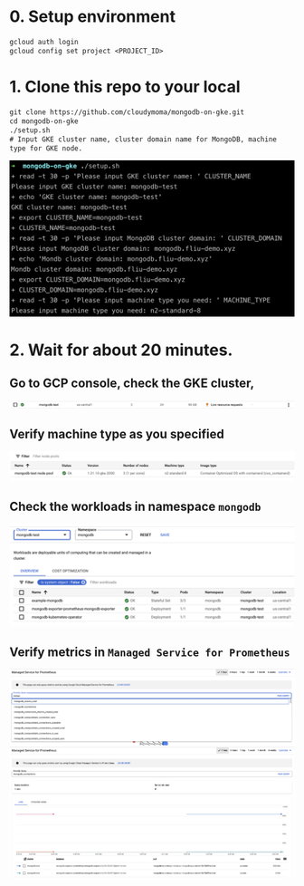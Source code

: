 # 0. Setup environment
```
gcloud auth login
gcloud config set project <PROJECT_ID>
```

# 1. Clone this repo to your local
```
git clone https://github.com/cloudymoma/mongodb-on-gke.git
cd mongodb-on-gke
./setup.sh
# Input GKE cluster name, cluster domain name for MongoDB, machine type for GKE node.
```
<img src="screenshot/1.png">

# 2. Wait for about 20 minutes.

## Go to GCP console, check the GKE cluster,
<img src="screenshot/2.png">

## Verify machine type as you specified
<img src="screenshot/3.png">

## Check the workloads in namespace `mongodb`
<img src="screenshot/4.png">

## Verify metrics in `Managed Service for Prometheus`
<img src="screenshot/5.png">
<img src="screenshot/6.png">
